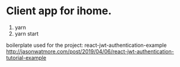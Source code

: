 # Client app for ihome.
1. yarn
2. yarn start

boilerplate used for the project:
react-jwt-authentication-example
http://jasonwatmore.com/post/2019/04/06/react-jwt-authentication-tutorial-example